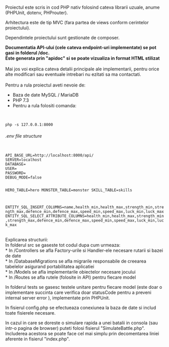 Proiectul este scris in cod PHP nativ folosind cateva librarii uzuale, anume (PHPUnit, dotenv, PHProuter).

Arhitectura este de tip MVC (fara partea de views conform cerintelor proiectului).

Dependintele proiectului sunt gestionate de composer.

<B> Documentatia API-ului (cele cateva endpoint-uri implementate) se pot gasi in folderul /doc. <br/>
Este generata prin "apidoc" si se poate vizualiza in format HTML stilizat </B>
<br/><br/>
Mai jos voi explica cateva detalii principale ale implementarii, pentru orice alte modificari sau eventuale intrebari nu ezitati sa ma contactati.
<br/>
<br/>
Pentru a rula proiectul aveti nevoie de:
* Baza de date MySQL / MariaDB
* PHP 7.3 
* Pentru a rula folositi comanda: 
<br/>
<code>
php -s 127.0.0.1:8000
</code>

<h6> .env file structure </h6>
<code>
API_BASE_URL=http://localhost:8000/api/
SERVER=localhost
DATABASE=
USER=
PASSWORD=
DEBUG_MODE=false

HERO_TABLE=hero
MONSTER_TABLE=monster
SKILL_TABLE=skills

ENTITY_SQL_INSERT_COLUMNS=name,health_min,health_max,strength_min,strength_max,defence_min,defence_max,speed_min,speed_max,luck_min,luck_max
ENTITY_SQL_SELECT_ATTRIBUTE_COLUMNS=health_min,health_max,strength_min,strength_max,defence_min,defence_max,speed_min,speed_max,luck_min,luck_max
</code>


<br/>
Explicarea structurii: 
<br/>
In folderul src se gaseste tot codul dupa cum urmeaza:<br/>
* In /Controllers se afla Factory-urile si Handler-ele necesare rutarii si bazei de date<br/>
* In /DatabaseMigrations se afla migrarile responsabile de creearea tabelelor asigurand portabilitatea aplicatiei<br/>
* In /Models se afla implementarile obiectelor necesare jocului<br/>
* In /Routes se afla rutele (folosite in API) pentru fiecare model<br/>

In folderul tests se gasesc testele unitare pentru fiecare model (este doar o implementare succinta care verifica doar statusCode pentru a preveni internal server error ), implementate prin PHPUnit. <br/>


In fisierul config.php se efectueaza conexiunea la baza de date si includ toate fisierele necesare.


In cazul in care se doreste o simulare rapida a unei batalii in consola (sau intr-o pagina de browser) puteti folosi fisierul "SimulateBattle.php".
<br/>
Includerea acestora se poate face cel mai simplu prin decomentarea liniei aferente in fisierul "index.php".

